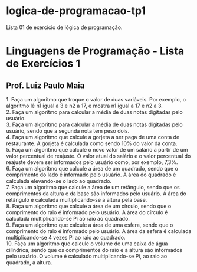 # logica-de-programacao-tp1
Lista 01 de exercício de lógica de programação.

<h1>Linguagens de Programação - Lista de Exercícios 1</h1>
<h2>Prof. Luiz Paulo Maia</h2>
<p>
  1. Faça um algoritmo que troque o valor de duas variáveis. Por exemplo, o algoritmo lê n1 igual a 3 e n2 a 17, e mostra n1 igual a 17 e n2 a 3.
  <br>
  2. Faça um algoritmo para calcular a média de duas notas digitadas pelo usuário.
  <br>
  3. Faça um algoritmo para calcular a média de duas notas digitadas pelo usuário, sendo que a segunda nota tem peso dois.
  <br>
  4. Faça um algoritmo que calcule a gorjeta a ser paga de uma conta de restaurante. A gorjeta é calculada como sendo 10% do valor da conta.
  <br>
  5. Faça um algoritmo que calcule o novo valor de um salário a partir de um valor percentual de reajuste. O valor atual do salário e o valor percentual do reajuste devem ser informados pelo usuário como, por exemplo, 7,3%.
  <br>
  6. Faça um algoritmo que calcule a área de um quadrado, sendo que o comprimento do lado é informado pelo usuário. A área do quadrado é calculada elevando-se o lado ao quadrado. 
  <br>
  7. Faça um algoritmo que calcule a área de um retângulo, sendo que os comprimentos da altura e da base são informados pelo usuário. A área do retângulo é calculada multiplicando-se a altura pela base.
  <br>
  8. Faça um algoritmo que calcule a área de um círculo, sendo que o comprimento do raio é informado pelo usuário. A área do círculo é calculada multiplicando-se Pi ao raio ao quadrado.
  <br>
  9. Faça um algoritmo que calcule a área de uma esfera, sendo que o comprimento do raio é informado pelo usuário. A área da esfera é calculada multiplicando-se 4 vezes Pi ao raio ao quadrado.
  <br>
  10. Faça um algoritmo que calcule o volume de uma caixa de água cilíndrica, sendo que os comprimentos do raio e a altura são informados pelo usuário. O volume é calculado multiplicando-se Pi, ao raio ao quadrado, a altura.
</p>
